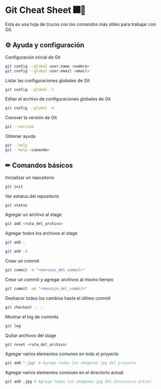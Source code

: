 # Git Cheat Sheet 🎆🎇

Esta es una hoja de trucos con los comandos más útiles para trabajar con Git.

## ⚙ Ayuda y configuración
Configuración inicial de Git
```bash
git config --global user.name <nombre>
git config --global user.email <email>
```
Listar las configuraciones globales de Git
```bash
git config --global -l
```
Editar el archivo de configuraciones globales de Git
```bash
git config --global -e
```
Conover la versión de Git
```bash
git --version
```
Obtener ayuda
```bash
git --help
git --help <comando>
```

## ✏ Comandos básicos
Inicializar un repositorio
```bash
git init
```
Ver estatus del repositorio
```bash
git status
```
Agregar un archivo al stage
```bash
git add <ruta_del_archivo>
```
Agregar todos los archivos al stage
```bash
git add .
```
```bash
git add -A
```
Crear un commit
```bash
git commit -m "<mensaje_del_commit>"
```
Crear un commit y agregar archivos al mismo tiempo
```bash
git commit -am "<mensaje_del_commit>"
```
Deshacer todos los cambios hasta el último commit
```bash
git checkout -- .
```
Mostrar el log de commits
```bash
git log
```
Quitar archivos del stage
```bash
git reset <ruta_del_archivo>
```
Agregar varios elementos comunes en todo el proyecto
```bash
git add ".jpg" # Agrega todas las imágenes jpg del proyecto
```
Agregar varios elementos comúnes en el directorio actual
```bash
git add .jpg # Agrega todas las imágenes jpg del directorio actual
```
